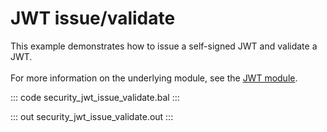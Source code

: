 # JWT issue/validate

This example demonstrates how to issue a self-signed JWT and
validate a JWT.<br/><br/>
For more information on the underlying module,
see the [JWT module](https://docs.central.ballerina.io/ballerina/jwt/latest/).

::: code security_jwt_issue_validate.bal :::

::: out security_jwt_issue_validate.out :::